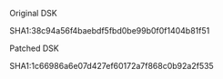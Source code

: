 Original DSK  

SHA1:38c94a56f4baebdf5fbd0be99b0f0f1404b81f51


Patched DSK  

SHA1:1c66986a6e07d427ef60172a7f868c0b92a2f535
